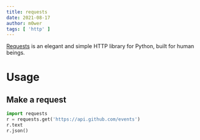 ```yaml
---
title: requests
date: 2021-08-17
author: m0wer
tags: [ 'http' ]
---
```


[Requests](https://docs.python-requests.org/en/master/) is an elegant and
simple HTTP library for Python, built for human beings.

# Usage

## Make a request

```python
import requests
r = requests.get('https://api.github.com/events')
r.text
r.json()
```
